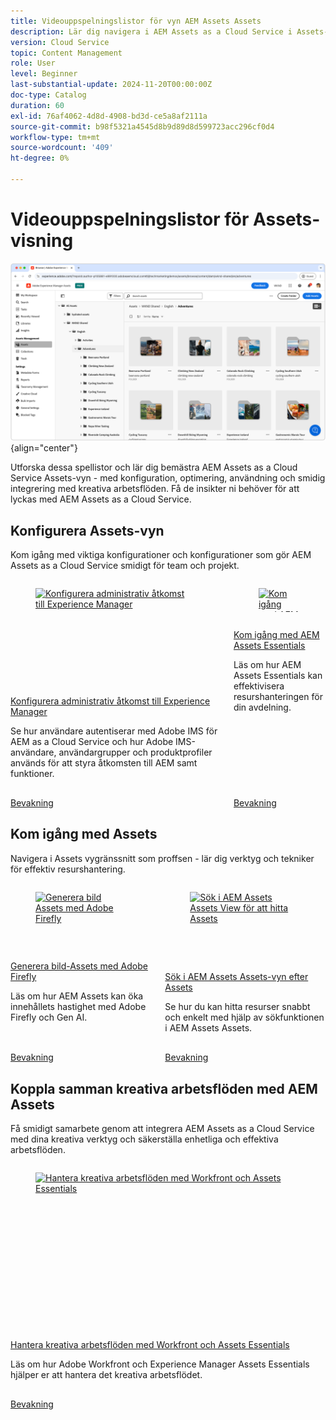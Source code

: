```yaml
---
title: Videouppspelningslistor för vyn AEM Assets Assets
description: Lär dig navigera i AEM Assets as a Cloud Service i Assets-vyn med detta urval av videouppspelningslistor som syftar till att förbättra din produktkunskap.
version: Cloud Service
topic: Content Management
role: User
level: Beginner
last-substantial-update: 2024-11-20T00:00:00Z
doc-type: Catalog
duration: 60
exl-id: 76af4062-4d8d-4908-bd3d-ce5a8af2111a
source-git-commit: b98f5321a4545d8b9d89d8d599723acc296cf0d4
workflow-type: tm+mt
source-wordcount: '409'
ht-degree: 0%

---
```


# Videouppspelningslistor för Assets-visning

![AEM Assets Assets-vy](./assets/assets-view.png){align="center"}

Utforska dessa spellistor och lär dig bemästra AEM Assets as a Cloud Service Assets-vyn - med konfiguration, optimering, användning och smidig integrering med kreativa arbetsflöden. Få de insikter ni behöver för att lyckas med AEM Assets as a Cloud Service.

## Konfigurera Assets-vyn

Kom igång med viktiga konfigurationer och konfigurationer som gör AEM Assets as a Cloud Service smidigt för team och projekt.

<!-- CARDS

* https://experienceleague.adobe.com/en/playlists/experience-manager-all-configure-administrative-access
* https://experienceleague.adobe.com/en/playlists/experience-manager-assets-get-started-assets-essentials

-->
<!-- START CARDS HTML - DO NOT MODIFY BY HAND -->
<div class="columns">
    <div class="column is-half-tablet is-half-desktop is-one-third-widescreen" aria-label="Configure Administrative Access to Experience Manager">
        <div class="card" style="height: 100%; display: flex; flex-direction: column; height: 100%;">
            <div class="card-image">
                <figure class="image x-is-16by9">
                    <a href="https://experienceleague.adobe.com/en/playlists/experience-manager-all-configure-administrative-access" title="Konfigurera administrativ åtkomst till Experience Manager" target="_blank" rel="referrer">
                        <img class="is-bordered-r-small" src="https://experienceleague.adobe.com/en/playlists/media_1130bb3c4cd41705ba451f3219632a7d57f9b3f85.jpeg?width=400&format=pjpg&optimize=medium" alt="Konfigurera administrativ åtkomst till Experience Manager"
                             style="width: 100%; aspect-ratio: 16 / 9; object-fit: cover; overflow: hidden; display: block; margin: auto;">
                    </a>
                </figure>
            </div>
            <div class="card-content is-padded-small" style="display: flex; flex-direction: column; flex-grow: 1; justify-content: space-between;">
                <div class="top-card-content">
                    <p class="headline is-size-6 has-text-weight-bold">
                        <a href="https://experienceleague.adobe.com/en/playlists/experience-manager-all-configure-administrative-access" target="_blank" rel="referrer" title="Konfigurera administrativ åtkomst till Experience Manager">Konfigurera administrativ åtkomst till Experience Manager</a>
                    </p>
                    <p class="is-size-6">Se hur användare autentiserar med Adobe IMS för AEM as a Cloud Service och hur Adobe IMS-användare, användargrupper och produktprofiler används för att styra åtkomsten till AEM samt funktioner.</p>
                </div>
                <a href="https://experienceleague.adobe.com/en/playlists/experience-manager-all-configure-administrative-access" target="_blank" rel="referrer" class="spectrum-Button spectrum-Button--outline spectrum-Button--primary spectrum-Button--sizeM" style="align-self: flex-start; margin-top: 1rem;">
                    <span class="spectrum-Button-label has-no-wrap has-text-weight-bold">Bevakning</span>
                </a>
            </div>
        </div>
    </div>
    <div class="column is-half-tablet is-half-desktop is-one-third-widescreen" aria-label="Get Started with AEM Assets Essentials">
        <div class="card" style="height: 100%; display: flex; flex-direction: column; height: 100%;">
            <div class="card-image">
                <figure class="image x-is-16by9">
                    <a href="https://experienceleague.adobe.com/en/playlists/experience-manager-assets-get-started-assets-essentials" title="Kom igång med AEM Assets Essentials" target="_blank" rel="referrer">
                        <img class="is-bordered-r-small" src="https://experienceleague.adobe.com/en/playlists/media_1bdc0e38944ddc90ff77140bb859bb728cc5d4065.jpeg?width=400&format=pjpg&optimize=medium" alt="Kom igång med AEM Assets Essentials"
                             style="width: 100%; aspect-ratio: 16 / 9; object-fit: cover; overflow: hidden; display: block; margin: auto;">
                    </a>
                </figure>
            </div>
            <div class="card-content is-padded-small" style="display: flex; flex-direction: column; flex-grow: 1; justify-content: space-between;">
                <div class="top-card-content">
                    <p class="headline is-size-6 has-text-weight-bold">
                        <a href="https://experienceleague.adobe.com/en/playlists/experience-manager-assets-get-started-assets-essentials" target="_blank" rel="referrer" title="Kom igång med AEM Assets Essentials">Kom igång med AEM Assets Essentials</a>
                    </p>
                    <p class="is-size-6">Läs om hur AEM Assets Essentials kan effektivisera resurshanteringen för din avdelning.</p>
                </div>
                <a href="https://experienceleague.adobe.com/en/playlists/experience-manager-assets-get-started-assets-essentials" target="_blank" rel="referrer" class="spectrum-Button spectrum-Button--outline spectrum-Button--primary spectrum-Button--sizeM" style="align-self: flex-start; margin-top: 1rem;">
                    <span class="spectrum-Button-label has-no-wrap has-text-weight-bold">Bevakning</span>
                </a>
            </div>
        </div>
    </div>
</div>
<!-- END CARDS HTML - DO NOT MODIFY BY HAND -->










## Kom igång med Assets

Navigera i Assets vygränssnitt som proffsen - lär dig verktyg och tekniker för effektiv resurshantering.

<!-- CARDS

* https://experienceleague.adobe.com/en/playlists/experience-manager-assets-generate-image-assets-with-adobe-firefly
* https://experienceleague.adobe.com/en/playlists/experience-manager-assets-assets-view-search-use

-->
<!-- START CARDS HTML - DO NOT MODIFY BY HAND -->
<div class="columns">
    <div class="column is-half-tablet is-half-desktop is-one-third-widescreen" aria-label="Generate Image Assets Using Adobe Firefly">
        <div class="card" style="height: 100%; display: flex; flex-direction: column; height: 100%;">
            <div class="card-image">
                <figure class="image x-is-16by9">
                    <a href="https://experienceleague.adobe.com/en/playlists/experience-manager-assets-generate-image-assets-with-adobe-firefly" title="Generera bild Assets med Adobe Firefly" target="_blank" rel="referrer">
                        <img class="is-bordered-r-small" src="https://experienceleague.adobe.com/en/playlists/media_16fdb25830809ba4c0fe9fda9afa150b64b0f83f5.jpeg?width=400&format=pjpg&optimize=medium" alt="Generera bild Assets med Adobe Firefly"
                             style="width: 100%; aspect-ratio: 16 / 9; object-fit: cover; overflow: hidden; display: block; margin: auto;">
                    </a>
                </figure>
            </div>
            <div class="card-content is-padded-small" style="display: flex; flex-direction: column; flex-grow: 1; justify-content: space-between;">
                <div class="top-card-content">
                    <p class="headline is-size-6 has-text-weight-bold">
                        <a href="https://experienceleague.adobe.com/en/playlists/experience-manager-assets-generate-image-assets-with-adobe-firefly" target="_blank" rel="referrer" title="Generera bild Assets med Adobe Firefly">Generera bild-Assets med Adobe Firefly</a>
                    </p>
                    <p class="is-size-6">Läs om hur AEM Assets kan öka innehållets hastighet med Adobe Firefly och Gen AI.</p>
                </div>
                <a href="https://experienceleague.adobe.com/en/playlists/experience-manager-assets-generate-image-assets-with-adobe-firefly" target="_blank" rel="referrer" class="spectrum-Button spectrum-Button--outline spectrum-Button--primary spectrum-Button--sizeM" style="align-self: flex-start; margin-top: 1rem;">
                    <span class="spectrum-Button-label has-no-wrap has-text-weight-bold">Bevakning</span>
                </a>
            </div>
        </div>
    </div>
    <div class="column is-half-tablet is-half-desktop is-one-third-widescreen" aria-label="Search in the AEM Assets Assets View to Find Assets">
        <div class="card" style="height: 100%; display: flex; flex-direction: column; height: 100%;">
            <div class="card-image">
                <figure class="image x-is-16by9">
                    <a href="https://experienceleague.adobe.com/en/playlists/experience-manager-assets-assets-view-search-use" title="Sök i AEM Assets Assets View för att hitta Assets" target="_blank" rel="referrer">
                        <img class="is-bordered-r-small" src="https://experienceleague.adobe.com/en/playlists/media_10a54527c0613cd760d10f3c5c95141203d88a0aa.jpeg?width=400&format=pjpg&optimize=medium" alt="Sök i AEM Assets Assets View för att hitta Assets"
                             style="width: 100%; aspect-ratio: 16 / 9; object-fit: cover; overflow: hidden; display: block; margin: auto;">
                    </a>
                </figure>
            </div>
            <div class="card-content is-padded-small" style="display: flex; flex-direction: column; flex-grow: 1; justify-content: space-between;">
                <div class="top-card-content">
                    <p class="headline is-size-6 has-text-weight-bold">
                        <a href="https://experienceleague.adobe.com/en/playlists/experience-manager-assets-assets-view-search-use" target="_blank" rel="referrer" title="Sök i AEM Assets Assets View för att hitta Assets">Sök i AEM Assets Assets-vyn efter Assets</a>
                    </p>
                    <p class="is-size-6">Se hur du kan hitta resurser snabbt och enkelt med hjälp av sökfunktionen i AEM Assets Assets.</p>
                </div>
                <a href="https://experienceleague.adobe.com/en/playlists/experience-manager-assets-assets-view-search-use" target="_blank" rel="referrer" class="spectrum-Button spectrum-Button--outline spectrum-Button--primary spectrum-Button--sizeM" style="align-self: flex-start; margin-top: 1rem;">
                    <span class="spectrum-Button-label has-no-wrap has-text-weight-bold">Bevakning</span>
                </a>
            </div>
        </div>
    </div>
</div>
<!-- END CARDS HTML - DO NOT MODIFY BY HAND -->



## Koppla samman kreativa arbetsflöden med AEM Assets

Få smidigt samarbete genom att integrera AEM Assets as a Cloud Service med dina kreativa verktyg och säkerställa enhetliga och effektiva arbetsflöden.

<!-- CARDS

* https://experienceleague.adobe.com/en/playlists/experience-manager-assets-manage-creative-workflows-with-workfront-and-assets-essentials

-->
<!-- START CARDS HTML - DO NOT MODIFY BY HAND -->
<div class="columns">
    <div class="column is-half-tablet is-half-desktop is-one-third-widescreen" aria-label="Manage Creative Workflows Using Workfront and Assets Essentials">
        <div class="card" style="height: 100%; display: flex; flex-direction: column; height: 100%;">
            <div class="card-image">
                <figure class="image x-is-16by9">
                    <a href="https://experienceleague.adobe.com/en/playlists/experience-manager-assets-manage-creative-workflows-with-workfront-and-assets-essentials" title="Hantera kreativa arbetsflöden med Workfront och Assets Essentials" target="_blank" rel="referrer">
                        <img class="is-bordered-r-small" src="https://experienceleague.adobe.com/en/playlists/media_1781139425d77174a992697a33d097a8bd5b54d5b.jpeg?width=400&format=pjpg&optimize=medium" alt="Hantera kreativa arbetsflöden med Workfront och Assets Essentials"
                             style="width: 100%; aspect-ratio: 16 / 9; object-fit: cover; overflow: hidden; display: block; margin: auto;">
                    </a>
                </figure>
            </div>
            <div class="card-content is-padded-small" style="display: flex; flex-direction: column; flex-grow: 1; justify-content: space-between;">
                <div class="top-card-content">
                    <p class="headline is-size-6 has-text-weight-bold">
                        <a href="https://experienceleague.adobe.com/en/playlists/experience-manager-assets-manage-creative-workflows-with-workfront-and-assets-essentials" target="_blank" rel="referrer" title="Hantera kreativa arbetsflöden med Workfront och Assets Essentials">Hantera kreativa arbetsflöden med Workfront och Assets Essentials </a>
                    </p>
                    <p class="is-size-6">Läs om hur Adobe Workfront och Experience Manager Assets Essentials hjälper er att hantera det kreativa arbetsflödet.</p>
                </div>
                <a href="https://experienceleague.adobe.com/en/playlists/experience-manager-assets-manage-creative-workflows-with-workfront-and-assets-essentials" target="_blank" rel="referrer" class="spectrum-Button spectrum-Button--outline spectrum-Button--primary spectrum-Button--sizeM" style="align-self: flex-start; margin-top: 1rem;">
                    <span class="spectrum-Button-label has-no-wrap has-text-weight-bold">Bevakning</span>
                </a>
            </div>
        </div>
    </div>
</div>
<!-- END CARDS HTML - DO NOT MODIFY BY HAND -->







